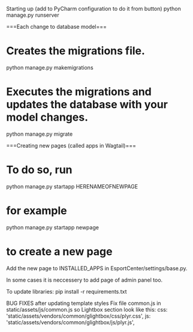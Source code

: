 Starting up (add to PyCharm configuration to do it from button)
python manage.py runserver


===Each change to database model===

# Creates the migrations file.
python manage.py makemigrations
# Executes the migrations and updates the database with your model changes.
python manage.py migrate


===Creating new pages (called apps in Wagtail)===

# To do so, run 
python manage.py startapp HERENAMEOFNEWPAGE
# for example
python manage.py startapp newpage
# to create a new page

Add the new page to INSTALLED_APPS in EsportCenter/settings/base.py.

In some cases it is neccessery to add page of admin panel too.

To update libraries:
pip install -r requirements.txt     


BUG FIXES after updating template styles
Fix file common.js in static/assets/js/common.js so Lightbox section look like this:
    css: 'static/assets/vendors/common/glightbox/css/plyr.css',
    js: 'static/assets/vendors/common/glightbox/js/plyr.js',